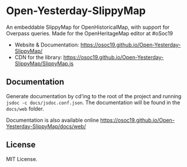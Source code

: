 # Open-Yesterday-SlippyMap
An embeddable SlippyMap for OpenHistoricalMap, with support for Overpass queries. Made for the OpenHeritageMap editor at #oSoc19

- Website & Documentation: https://osoc19.github.io/Open-Yesterday-SlippyMap/
- CDN for the library: https://osoc19.github.io/Open-Yesterday-SlippyMap/SlippyMap.js


## Documentation

Generate documentation by cd'ing to the root of the project and running `jsdoc -c docs/jsdoc.conf.json`. 
The documentation will be found in the `docs/web` folder.

Documentation is also available online https://osoc19.github.io/Open-Yesterday-SlippyMap/docs/web/

## License

MIT License.
